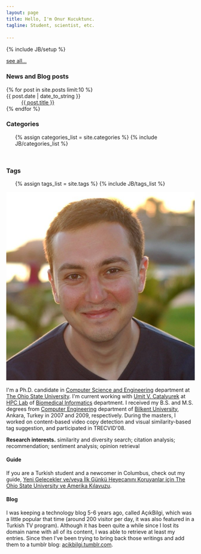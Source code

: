 ```yaml
---
layout: page
title: Hello, I'm Onur Kucuktunc.
tagline: Student, scientist, etc.

---
```

{% include JB/setup %}

<div class="span6 pull-right clearfix">
<a href="archive.html" class="pull-right" style="margin-top:8px">see all...</a>
<h3>News and Blog posts</h3>
<dl>
  {% for post in site.posts limit:10 %}
    <dt>{{ post.date | date_to_string }}</dt><dd> <a href="{{ BASE_PATH }}{{ post.url }}">{{ post.title }}</a></dd>
  {% endfor %}
</dl>

<h3>Categories</h3>
<ul class="tag_box inline">
  {% assign categories_list = site.categories %}
  {% include JB/categories_list %}
</ul>
<br />

<h3>Tags</h3>
<ul class="tag_box inline">
  {% assign tags_list = site.tags %}  
  {% include JB/tags_list %}
</ul>
</div>

<img src="images/onur.jpg" class="img-polaroid span2 pull-right" />

I'm a Ph.D. candidate in [Computer Science and Engineering](http://www.cse.ohio-state.edu/) department at [The Ohio State University](http://www.osu.edu/).
I'm current working with [Umit V. Catalyurek](http://bmi.osu.edu/~umit/) at [HPC Lab](http://bmi.osu.edu/hpc/) of [Biomedical Informatics](http://bmi.osu.edu) department.
I received my B.S. and M.S. degrees from [Computer Engineering](http://cs.bilkent.edu.tr) department of [Bilkent University](http://www.bilkent.edu.tr), Ankara, Turkey in 2007 and 2009, respectively. During the masters, I worked on content-based video copy detection and visual similarity-based tag suggestion, and participated in TRECVID'08.

**Research interests.** similarity and diversity search; citation analysis; recommendation; sentiment analysis; opinion retrieval

#### Guide
If you are a Turkish student and a newcomer in Columbus, check out my guide, [Yeni Gelecekler ve/veya İlk Günkü Heyecanını Koruyanlar için The Ohio State University ve Amerika Kılavuzu](guide.html).

#### Blog
I was keeping a technology blog 5-6 years ago, called AçıkBilgi, which was a little popular that time (around 200 visitor per day, it was also featured in a Turkish TV program). Although it has been quite a while since I lost its domain name with all of its content, I was able to retrieve at least my entries. Since then I've been trying to bring back those writings and add them to a tumblr blog: [acikbilgi.tumblr.com](http://acikbilgi.tumblr.com/).
